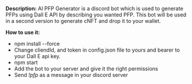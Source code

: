 __**Description:**__
AI PFP Generator is a discord bot which is used to generate PFPs using Dall E API by describing you wanted PFP. This bot will be used in a second version to generate cNFT and drop it to your wallet.

__**How to use it:**__
* npm install --force
* Change cliendId, and token in config.json file to yours and bearer to your Dall E api key.
* npm start
* Add the bot to your server and give it the right permissions
* Send *!pfp <your prompt>* as a message in your discord server
